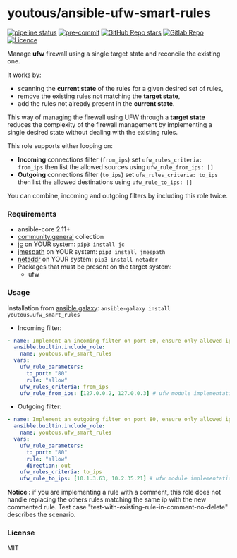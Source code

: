 # youtous/ansible-ufw-smart-rules
[![pipeline status](https://gitlab.com/youtous/ansible-ufw-smart-rules/badges/master/pipeline.svg)](https://gitlab.com/youtous/ansible-ufw-smart-rules/-/commits/master)
[![pre-commit](https://img.shields.io/badge/pre--commit-enabled-brightgreen?logo=pre-commit&logoColor=white)](https://github.com/pre-commit/pre-commit)
[![GitHub Repo stars](https://img.shields.io/github/stars/youtous/ansible-ufw-smart-rules?label=✨%20youtous%2Fansible-ufw-smart-rules&style=social)](https://github.com/youtous/ansible-ufw-smart-rules/)
[![Gitlab Repo](https://img.shields.io/badge/gitlab.com%2Fyoutous%2Fansible--ufw--smart--rules?label=✨%20youtous%2Fansible-ufw-smart-rules&style=social&logo=gitlab)](https://gitlab.com/youtous/ansible-ufw-smart-rules/)
[![Licence](https://img.shields.io/github/license/youtous/ansible-ufw-smart-rules)](https://github.com/youtous/ansible-ufw-smart-rules/blob/master/LICENSE)

Manage **ufw** firewall using a single target state and reconcile the existing one.

It works by:
  - scanning the **current state** of the rules for a given desired set of rules,
  - remove the existing rules not matching the **target state**,
  - add the rules not already present in the **current state**.

This way of managing the firewall using UFW through a **target state** reduces the complexity of the firewall management by implementing a single desired state without dealing with the existing rules.

This role supports either looping on:
  - **Incoming** connections filter (`from_ips`)
    set `ufw_rules_criteria: from_ips` then list the allowed sources using `ufw_rule_from_ips: []`
  - **Outgoing** connections filter (`to_ips`)
    set `ufw_rules_criteria: to_ips` then list the allowed destinations using `ufw_rule_to_ips: []`

You can combine, incoming and outgoing filters by including this role twice.

### Requirements

- ansible-core 2.11+
- [community.general](https://galaxy.ansible.com/community/general) collection
- [jc](https://github.com/kellyjonbrazil/jc) on YOUR system: `pip3 install jc`
- [jmespath](https://github.com/jmespath/jmespath.py) on YOUR system: `pip3 install jmespath`
- [netaddr](https://pypi.org/project/netaddr/) on YOUR system: `pip3 install netaddr`
- Packages that must be present on the target system:
  - ufw

### Usage

Installation from [ansible galaxy](https://galaxy.ansible.com/youtous/ufw_smart_rules): `ansible-galaxy install youtous.ufw_smart_rules`

- Incoming filter:
```yaml
- name: Implement an incoming filter on port 80, ensure only allowed ips can reach the service
  ansible.builtin.include_role:
    name: youtous.ufw_smart_rules
  vars:
    ufw_rule_parameters:
      to_port: "80"
      rule: "allow"
    ufw_rules_criteria: from_ips
    ufw_rule_from_ips: [127.0.0.2, 127.0.0.3] # ufw module implementation of from_ip
```

- Outgoing filter:
```yaml
- name: Implement an outgoing filter on port 80, ensure only allowed ips can be reached
  ansible.builtin.include_role:
    name: youtous.ufw_smart_rules
  vars:
    ufw_rule_parameters:
      to_port: "80"
      rule: "allow"
      direction: out
    ufw_rules_criteria: to_ips
    ufw_rule_to_ips: [10.1.3.63, 10.2.35.21] # ufw module implementation of to_ip
```

**Notice :** if you are implementing a rule with a comment, this role does not handle replacing the others rules matching the same ip with the new commented rule. Test case "test-with-existing-rule-in-comment-no-delete" describes the scenario.

### License

MIT
